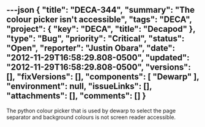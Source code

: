 ---json
{
  "title": "DECA-344",
  "summary": "The colour picker isn't accessible",
  "tags": "DECA",
  "project": {
    "key": "DECA",
    "title": "Decapod"
  },
  "type": "Bug",
  "priority": "Critical",
  "status": "Open",
  "reporter": "Justin Obara",
  "date": "2012-11-29T16:58:29.808-0500",
  "updated": "2012-11-29T16:58:29.808-0500",
  "versions": [],
  "fixVersions": [],
  "components": [
    "Dewarp"
  ],
  "environment": null,
  "issueLinks": [],
  "attachments": [],
  "comments": []
}
---
The python colour picker that is used by dewarp to select the page separator and background colours is not screen reader accessible.

        